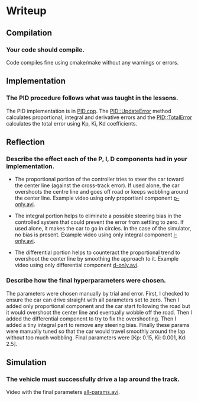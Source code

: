 # Writeup

## Compilation

### Your code should compile.

Code compiles fine using cmake/make without any warnings or errors.

## Implementation

### The PID procedure follows what was taught in the lessons.

The PID implementation is in [PID.cpp](./src/PID.cpp). The [PID::UpdateError](./src/PID.cpp#L24) method calculates proportional, integral and derivative errors and the [PID::TotalError](./src/PID.cpp#L31) calculates the total error using Kp, Ki, Kd coefficients.

## Reflection

### Describe the effect each of the P, I, D components had in your implementation.

- The proportional portion of the controller tries to steer the car toward the center line (against the cross-track error). If used alone, the car overshoots the centre line and goes off road or keeps wobbling around the center line. Example video using only proportianl component [p-only.avi](./vids/p-only-.avi).

- The integral portion helps to eliminate a possible steering bias in the controlled system that could prevent the error from settling to zero. If used alone, it makes the car to go in circles. In the case of the simulator, no bias is present. Example video using only integral component [i-only.avi](./vids/i-only.avi).

- The differential portion helps to counteract the proportional trend to overshoot the center line by smoothing the approach to it. Example video using only differential component [d-only.avi](./vids/d-only.avi).

### Describe how the final hyperparameters were chosen.

The parameters were chosen manually by trial and error. First, I checked to ensure the car can drive straight with all parameters set to zero. Then I added only proportional component and the car start following the road but it would overshoot the center line and eventually wobble off the road. Then I added the differential component to try to fix the overshooting. Then I added a tiny integral part to remove any steering bias. Finally these params were manually tuned so that the car would travel smoothly around the lap without too much wobbling. Final parameters were [Kp: 0.15, Ki: 0.001, Kd: 2.5].

## Simulation

### The vehicle must successfully drive a lap around the track.

Video with the final parameters [all-params.avi](./vids/all-params.avi).
